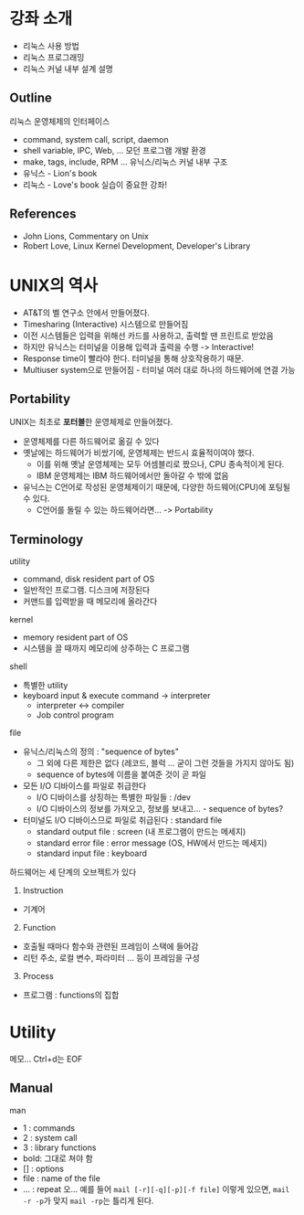 # 강좌 소개

- 리눅스 사용 방법
- 리눅스 프로그래밍
- 리눅스 커널 내부 설계 설명

## Outline
리눅스 운영체제의 인터페이스
- command, system call, script, daemon
- shell variable, IPC, Web, ...
모던 프로그램 개발 환경
- make, tags, include, RPM ...
유닉스/리눅스 커널 내부 구조
- 유닉스 - Lion's book
- 리눅스 - Love's book
실습이 중요한 강좌!

## References
- John Lions, Commentary on Unix
- Robert Love, Linux Kernel Development, Developer's Library

# UNIX의 역사
- AT&T의 벨 연구소 안에서 만들어졌다.
- Timesharing (Interactive) 시스템으로 만들어짐
- 이전 시스템들은 입력을 위해선 카드를 사용하고, 출력할 땐 프린트로 받았음
- 하지만 유닉스는 터미널을 이용해 입력과 출력을 수행 -> Interactive!
- Response time이 빨라야 한다. 터미널을 통해 상호작용하기 때문.
- Multiuser system으로 만들어짐 - 터미널 여러 대로 하나의 하드웨어에 연결 가능

## Portability
UNIX는 최초로 **포터블**한 운영체제로 만들어졌다.
- 운영체제를 다른 하드웨어로 옮길 수 있다
- 옛날에는 하드웨어가 비쌌기에, 운영체제는 반드시 효율적이여야 했다.
  - 이를 위해 옛날 운영체제는 모두 어셈블리로 짰으나, CPU 종속적이게 된다.
  - IBM 운영체제는 IBM 하드웨어에서만 돌아갈 수 밖에 없음
- 유닉스는 C언어로 작성된 운영체제이기 때문에, 다양한 하드웨어(CPU)에 포팅될 수 있다.
  - C언어를 돌릴 수 있는 하드웨어라면... -> Portability

## Terminology
utility
- command, disk resident part of OS
- 일반적인 프로그램. 디스크에 저장된다
- 커맨드를 입력받을 때 메모리에 올라간다

kernel
- memory resident part of OS
- 시스템을 끌 때까지 메모리에 상주하는 C 프로그램

shell
- 특별한 utility
- keyboard input & execute command -> interpreter
  - interpreter <-> compiler
  - Job control program

file
- 유닉스/리눅스의 정의 : "sequence of bytes"
  - 그 외에 다른 제한은 없다 (레코드, 블럭 ... 굳이 그런 것들을 가지지 않아도 됨)
  - sequence of bytes에 이름을 붙여준 것이 곧 파일
- 모든 I/O 디바이스를 파일로 취급한다
  - I/O 디바이스를 상징하는 특별한 파일들 : /dev
  - I/O 디바이스의 정보를 가져오고, 정보를 보내고... - sequence of bytes?
- 터미널도 I/O 디바이스므로 파일로 취급된다 : standard file
  - standard output file : screen (내 프로그램이 만드는 메세지)
  - standard error file : error message (OS, HW에서 만드는 메세지)
  - standard input file : keyboard

하드웨어는 세 단계의 오브젝트가 있다
1. Instruction
  - 기계어
2. Function
  - 호출될 때마다 함수와 관련된 프레임이 스택에 들어감
  - 리턴 주소, 로컬 변수, 파라미터 ... 등이 프레임을 구성
3. Process
  - 프로그램 : functions의 집합

# Utility

메모... Ctrl+d는 EOF

## Manual
man
- 1 : commands
- 2 : system call
- 3 : library functions
- bold: 그대로 쳐야 함
- [] : options
- file : name of the file
- ... : repeat
오... 예를 들어 `mail [-r][-q][-p][-f file]` 이렇게 있으면, `mail -r -p`가 맞지 `mail -rp`는 틀리게 된다.


